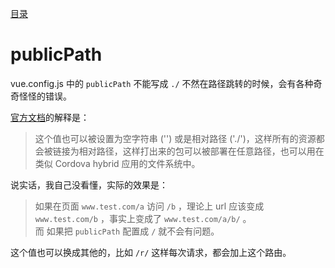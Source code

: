 [目录](./)
# publicPath

vue.config.js 中的 `publicPath` 不能写成 `./` 不然在路径跳转的时候，会有各种奇奇怪怪的错误。

[官方文档](https://cli.vuejs.org/zh/config/#publicpath)的解释是：
> 这个值也可以被设置为空字符串 ('') 或是相对路径 ('./')，这样所有的资源都会被链接为相对路径，这样打出来的包可以被部署在任意路径，也可以用在类似 Cordova hybrid 应用的文件系统中。

说实话，我自己没看懂，实际的效果是：

> 如果在页面 `www.test.com/a` 访问 `/b` ，理论上 url 应该变成 `www.test.com/b` ，事实上变成了 `www.test.com/a/b/` 。  
> 而 如果把 `publicPath` 配置成 `/` 就不会有问题。

这个值也可以换成其他的，比如 `/r/` 这样每次请求，都会加上这个路由。